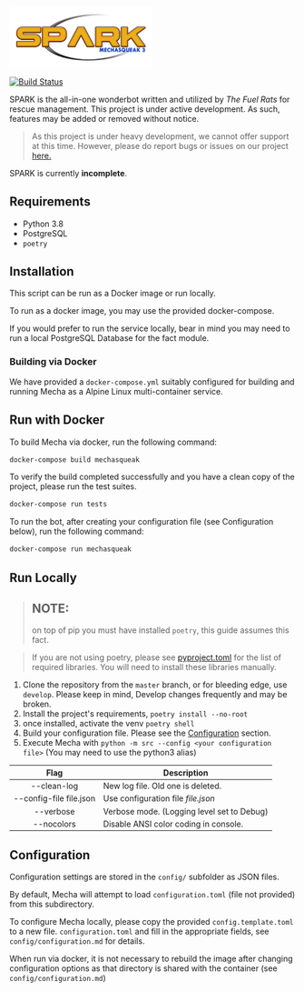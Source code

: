 <img src="https://github.com/FuelRats/pipsqueak3/blob/develop/assets/m3spark.png?raw=true" width="50%" />

[![Build Status](https://circleci.com/gh/FuelRats/pipsqueak3/tree/develop.svg?style=svg)](https://circleci.com/gh/FuelRats/pipsqueak3/tree/develop) 

SPARK is the all-in-one wonderbot written and utilized by *The Fuel Rats* for rescue management.
This project is under active development.  As such, features may be added or removed without notice.

> As this project is under heavy development, we cannot offer support at this time.  However, please do report bugs or issues on our project [here.](http://t.fuelr.at/help)

SPARK is currently **incomplete**.

## Requirements
* Python 3.8
* PostgreSQL
* `poetry`
## Installation
This script can be run as a Docker image or run locally.

To run as a docker image, you may use the provided docker-compose.

If you would prefer to run the service locally, bear in mind you may need to run a local PostgreSQL Database for the fact module.

### Building via Docker
We have provided a `docker-compose.yml` suitably configured for building and running Mecha
as a Alpine Linux multi-container service. 

## Run with Docker
To build Mecha via docker, run the following command:
```bash
docker-compose build mechasqueak
```

To verify the build completed successfully and you have a clean copy of the project, please run
the test suites.
```bash
docker-compose run tests
```

To run the bot, after creating your configuration file (see Configuration below), run the following
command:
```bash
docker-compose run mechasqueak
```

## Run Locally
> ## NOTE:
> on top of pip you must have installed `poetry`, this guide assumes this fact.

> If you are not using poetry, please see [pyproject.toml](pyproject.toml) for the list of required libraries. 
 You will need to install these libraries manually.

1. Clone the repository from the ``master`` branch, or for bleeding edge, use ``develop``.  Please keep in mind, Develop changes frequently and may be broken.
2. Install the project's requirements, `poetry install --no-root`
3. once installed, activate the venv `poetry shell`
4. Build your configuration file.  Please see the [Configuration](#Configuration) section.
5. Execute Mecha with ``python -m src --config <your configuration file>``  (You may need to use the python3 alias)

|    Flag         |    Description                     |
| :--------------:|------------------------------------|
| --clean-log     | New log file.  Old one is deleted. |
| --config-file file.json   | Use configuration file _file.json_      |
| --verbose |  Verbose mode. (Logging level set to Debug) |
| --nocolors | Disable ANSI color coding in console. |

## Configuration
Configuration settings are stored in the `config/` subfolder as JSON files. 

By default, Mecha will attempt to load `configuration.toml` (file not provided) from this subdirectory.

To configure Mecha locally, please copy the provided `config.template.toml` to a new file.
`configuration.toml` and fill in the appropriate fields, see `config/configuration.md` for details.

When run via docker, it is not necessary to rebuild the image after changing
configuration options as that directory is shared with the container (see `config/configuration.md`)

